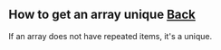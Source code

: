 ## How to get an array unique [Back](./../underscore.md)

If an array does not have repeated items, it's a unique.
